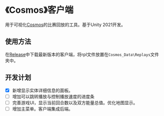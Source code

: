 # 《Cosmos》客户端

用于可视化[Cosmos](https://github.com/NGMAAAYO/Cosmos)的比赛回放的工具。基于Unity 2021开发。

## 使用方法

在[Release](https://github.com/NGMAAAYO/Cosmos-Client/releases/latest)中下载最新版本的客户端，将rpl文件放置在`Cosmos_Data\Replays`文件夹中。

## 开发计划

- [x] 新增显示实体详细信息的面板。
- [ ] 增加可以跳转播放与控制播放速度的进度条
- [ ] 完善游戏UI，显示当前回合数以及双方能量总值。优化地图显示。
- [ ] 增加主菜单。客户端集成后端。
